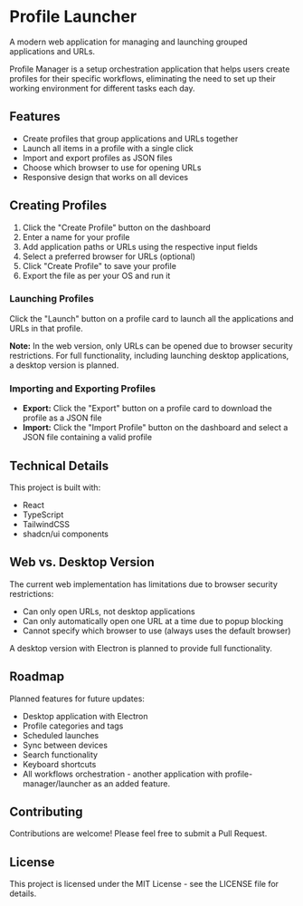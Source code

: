 
# Profile Launcher

A modern web application for managing and launching grouped applications and URLs.

Profile Manager is a setup orchestration application that helps users create profiles for their specific workflows, eliminating the need to set up their working environment for different tasks each day.

## Features

- Create profiles that group applications and URLs together
- Launch all items in a profile with a single click
- Import and export profiles as JSON files
- Choose which browser to use for opening URLs
- Responsive design that works on all devices

## Creating Profiles

1. Click the "Create Profile" button on the dashboard
2. Enter a name for your profile
3. Add application paths or URLs using the respective input fields
4. Select a preferred browser for URLs (optional)
5. Click "Create Profile" to save your profile
6. Export the file as per your OS and run it

### Launching Profiles

Click the "Launch" button on a profile card to launch all the applications and URLs in that profile. 

**Note:** In the web version, only URLs can be opened due to browser security restrictions. For full functionality, including launching desktop applications, a desktop version is planned.

### Importing and Exporting Profiles

- **Export:** Click the "Export" button on a profile card to download the profile as a JSON file
- **Import:** Click the "Import Profile" button on the dashboard and select a JSON file containing a valid profile

## Technical Details

This project is built with:

- React
- TypeScript
- TailwindCSS
- shadcn/ui components

## Web vs. Desktop Version

The current web implementation has limitations due to browser security restrictions:

- Can only open URLs, not desktop applications
- Can only automatically open one URL at a time due to popup blocking
- Cannot specify which browser to use (always uses the default browser)

A desktop version with Electron is planned to provide full functionality.

## Roadmap

Planned features for future updates:

- Desktop application with Electron
- Profile categories and tags
- Scheduled launches
- Sync between devices
- Search functionality
- Keyboard shortcuts
- All workflows orchestration - another application with profile-manager/launcher as an added feature.

## Contributing

Contributions are welcome! Please feel free to submit a Pull Request.

## License

This project is licensed under the MIT License - see the LICENSE file for details.
